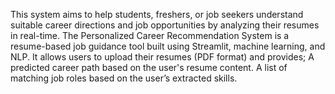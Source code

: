 This system aims to help students, freshers, or job seekers understand suitable career directions and job opportunities by analyzing their resumes in real-time.
The Personalized Career Recommendation System is a resume-based job guidance tool built using Streamlit, machine learning, and NLP. It allows users to upload their resumes (PDF format) and provides;
A predicted career path based on the user's resume content.
A list of matching job roles based on the user’s extracted skills.
